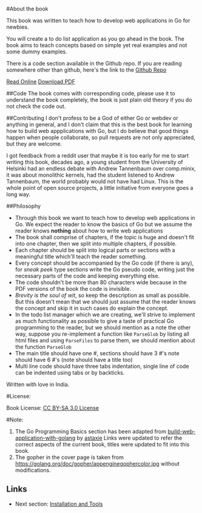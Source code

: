 #About the book

This book was written to teach how to develop web applications in Go for newbies. 

You will create a to do list application as you go ahead in the book. The book aims to teach concepts based on simple yet real examples and not some dummy examples. 

There is a code section available in the Github repo. If you are reading somewhere other than github, here's the link to the [Github Repo](https://github.com/thewhitetulip/web-dev-golang-anti-textbook/)

[Read Online](https://thewhitetulip.gitbooks.io/webapp-with-golang-anti-textbook/content/)  [Download PDF](https://www.gitbook.com/download/pdf/book/thewhitetulip/webapp-with-golang-anti-textbook)

##Code 
The book comes with corresponding code, please use it to understand the book  completely, the book is just plain old theory if you do not check the code out.


##Contributing
I don't profess to be a God of either Go or webdev or anything in general, and I don't claim that this is the best book for learning how to build web appplications with Go, but I do believe that good things happen when people collaborate, so pull requests are not only appreciated, but they are welcome.

I got feedback from a reddit user that maybe it is too early for me to start writing this book, decades ago, a young student from the University of Helsinki had an endless debate with Andrew Tannenbaum over comp.minix, it was about monolithic kernels, had the student listened to Andrew Tannenbaum, the world probably would not have had Linux. This is the whole point of open source projects, a little initiative from everyone goes a long way.

##Philosophy
 - Through this book we want to teach how to develop web applications in Go. We expect the reader to know the basics of Go but we assume the reader knows **nothing** about how to write web applications
 - The book shall comprise of chapters, if the topic is huge and doesn't fit into one chapter, then we split into multiple chapters, if possible.
 - Each chapter should be split into logical parts or sections with a meaningful title which'll teach the reader something.
 - Every concept should be accompanied by the Go code (if there is any), for *sneak peek* type sections write the Go pseudo code, writing just the necessary parts of the code and keeping everything else.
 - The code shouldn't be more than 80 characters wide because in the PDF versions of the book the code is invisible.
 - *Brevity is the soul of wit*, so keep the description as small as possible. But this doesn't mean that we should just assume that the reader knows the concept and skip it
     in such cases do explain the concept.
 - In the todo list manager which we are creating, we'll strive to implement as much functionality as possible to give a taste of practical Go programming to the reader, but we should mention
   as a note the other way, suppose you re-implement a function like `ParseGlob` by listing all html files and using `ParseFiles` to parse them, we should mention about the function `ParseGlob`
 - The main title should have one #, sections should have 3 #'s note should have 6 #'s (note should have a title too)
 - Multi line code should have three tabs indentation, single line of code can be indented using tabs or by backticks.

Written with love in India.

#License:

Book License: [CC BY-SA 3.0 License](http://creativecommons.org/licenses/by-sa/3.0/)

#Note:
1. The Go Programming Basics section has been adapted from [build-web-application-with-golang](https://github.com/astaxie/build-web-application-with-golang/) by [astaxie](http://github.com/astaxie)
Links were updated to refer the correct aspects of the current book, titles were updated to fit into this book.
2. The gopher in the cover page is taken from https://golang.org/doc/gopher/appenginegophercolor.jpg without modifications.

## Links

- Next section: [Installation and Tools](content/0.0install.md)
